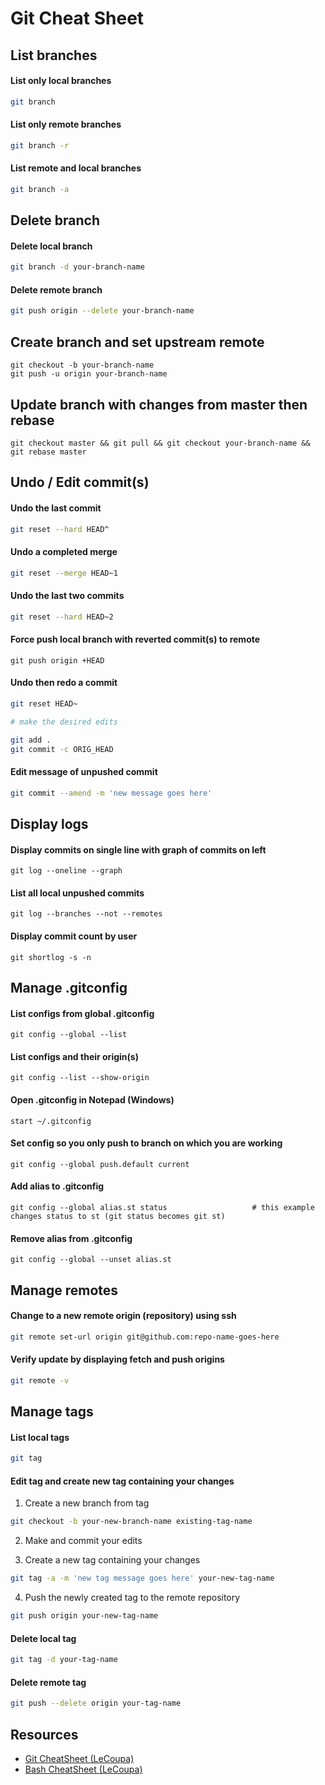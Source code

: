 # Git Cheat Sheet

## List branches

#### List only local branches

```bash
git branch
```

#### List only remote branches

```bash
git branch -r
```

#### List remote and local branches

```bash
git branch -a
```
## Delete branch

#### Delete local branch

```bash
git branch -d your-branch-name
```

#### Delete remote branch

```bash
git push origin --delete your-branch-name
```

## Create branch and set upstream remote

```
git checkout -b your-branch-name
git push -u origin your-branch-name
```

## Update branch with changes from master then rebase

```
git checkout master && git pull && git checkout your-branch-name && git rebase master
```

## Undo / Edit commit(s)

#### Undo the last commit

```bash
git reset --hard HEAD^
```

#### Undo a completed merge

```bash
git reset --merge HEAD~1
```

#### Undo the last two commits

```bash
git reset --hard HEAD~2
```

#### Force push local branch with reverted commit(s) to remote

```
git push origin +HEAD
```

#### Undo then redo a commit

```bash
git reset HEAD~

# make the desired edits

git add .
git commit -c ORIG_HEAD
```

#### Edit message of unpushed commit

```bash
git commit --amend -m 'new message goes here'
```

## Display logs

#### Display commits on single line with graph of commits on left

```
git log --oneline --graph
```

#### List all local unpushed commits

```
git log --branches --not --remotes
```

#### Display commit count by user

```
git shortlog -s -n
```

## Manage .gitconfig

#### List configs from global .gitconfig

```
git config --global --list
```

#### List configs and their origin(s)

```
git config --list --show-origin
```

#### Open .gitconfig in Notepad (Windows)

```
start ~/.gitconfig
```

#### Set config so you only push to branch on which you are working

```
git config --global push.default current
```

#### Add alias to .gitconfig

```
git config --global alias.st status                   # this example changes status to st (git status becomes git st)
```

#### Remove alias from .gitconfig

```
git config --global --unset alias.st
```

## Manage remotes

#### Change to a new remote origin (repository) using ssh

```bash
git remote set-url origin git@github.com:repo-name-goes-here
```

#### Verify update by displaying fetch and push origins

```bash
git remote -v
```

## Manage tags

#### List local tags

```bash
git tag
```

#### Edit tag and create new tag containing your changes

1. Create a new branch from tag

```bash
git checkout -b your-new-branch-name existing-tag-name
```

2. Make and commit your edits

3. Create a new tag containing your changes

```bash
git tag -a -m 'new tag message goes here' your-new-tag-name
```

4. Push the newly created tag to the remote repository

```bash
git push origin your-new-tag-name
```

#### Delete local tag

```bash
git tag -d your-tag-name
```

#### Delete remote tag

```bash
git push --delete origin your-tag-name
```

## Resources

- [Git CheatSheet (LeCoupa)](https://github.com/LeCoupa/awesome-cheatsheets/blob/master/tools/git.sh)
- [Bash CheatSheet (LeCoupa)](https://github.com/LeCoupa/awesome-cheatsheets/blob/master/languages/bash.sh)


